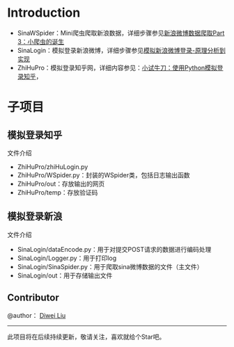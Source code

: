# Introduction

- SinaWSpider：Mini爬虫爬取新浪数据，详细步骤参见[新浪微博数据爬取Part 3：小爬虫的诞生](http://www.csuldw.com/2016/12/25/2016-12-25-sina-spider-user-data-part3/)
- SinaLogin：模拟登录新浪微博，详细步骤参见[模拟新浪微博登录-原理分析到实现](http://www.csuldw.com/2016/11/10/2016-11-10-simulate-sina-login/)
- ZhiHuPro：模拟登录知乎网，详细内容参见：[小试牛刀：使用Python模拟登录知乎](http://www.csuldw.com/2016/11/05/2016-11-05-simulate-zhihu-login/)，

# 子项目

## 模拟登录知乎

文件介绍

- ZhiHuPro/zhiHuLogin.py
- ZhiHuPro/WSpider.py：封装的WSpider类，包括日志输出函数
- ZhiHuPro/out：存放输出的网页
- ZhiHuPro/temp：存放验证码

## 模拟登录新浪

文件介绍

- SinaLogin/dataEncode.py：用于对提交POST请求的数据进行编码处理
- SinaLogin/Logger.py：用于打印log
- SinaLogin/SinaSpider.py：用于爬取sina微博数据的文件（主文件）
- SinaLogin/out：用于存储输出文件

## Contributor

@author： [Diwei Liu](http://www.csuldw.com/about/)

---

此项目将在后续持续更新，敬请关注，喜欢就给个Star吧。